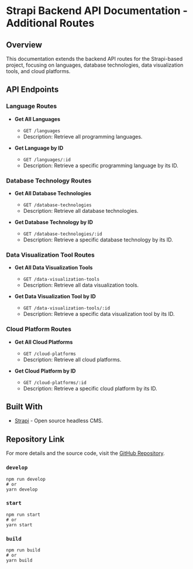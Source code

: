 # Strapi Backend API Documentation - Additional Routes

## Overview
This documentation extends the backend API routes for the Strapi-based project, focusing on languages, database technologies, data visualization tools, and cloud platforms.

## API Endpoints

### Language Routes
- **Get All Languages**
  - `GET /languages`
  - Description: Retrieve all programming languages.

- **Get Language by ID**
  - `GET /languages/:id`
  - Description: Retrieve a specific programming language by its ID.

### Database Technology Routes
- **Get All Database Technologies**
  - `GET /database-technologies`
  - Description: Retrieve all database technologies.

- **Get Database Technology by ID**
  - `GET /database-technologies/:id`
  - Description: Retrieve a specific database technology by its ID.

### Data Visualization Tool Routes
- **Get All Data Visualization Tools**
  - `GET /data-visualization-tools`
  - Description: Retrieve all data visualization tools.

- **Get Data Visualization Tool by ID**
  - `GET /data-visualization-tools/:id`
  - Description: Retrieve a specific data visualization tool by its ID.

### Cloud Platform Routes
- **Get All Cloud Platforms**
  - `GET /cloud-platforms`
  - Description: Retrieve all cloud platforms.

- **Get Cloud Platform by ID**
  - `GET /cloud-platforms/:id`
  - Description: Retrieve a specific cloud platform by its ID.

## Built With
- [Strapi](https://strapi.io/) - Open source headless CMS.

## Repository Link
For more details and the source code, visit the [GitHub Repository](https://github.com/link-to-backend-repo).


### `develop`

```
npm run develop
# or
yarn develop
```

### `start`
```
npm run start
# or
yarn start
```

### `build`

```
npm run build
# or
yarn build
```


